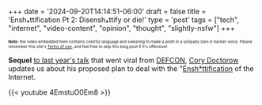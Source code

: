 +++
date = '2024-09-20T14:14:51-06:00'
draft = false
title = 'Ensh&#8270;ttification Pt 2: Disensh&#8270;ttify or die!'
type = 'post'
tags = ["tech", "internet", "video-content", "opinion", "thought", "slightly-nsfw"]
+++

<style type="text/css">
        .e-mail:before {
            content: attr(data-website) "\0040" attr(data-user);
            unicode-bidi: bidi-override;
            direction: rtl;
        }
</style>

<div style="font-size: 8px;">
<b>Note</b>: the video embedded here contains colorful language and swearing to make a point in a uniquely Gen-X hacker voice. Please remember this site's <a href="https://julianwest.me/Blog/site-disclosure/site-disclosure/">Terms of use</a>, and feel free to skip this blog post if it's offensive!
</div>

<b>Sequel</b> <a href="https://julianwest.me/Blog/enshittification-of-the-internet/">to last year's talk</a> that went viral from <a href="https://defcon.org">DEFCON</a>, <a href="https://pluralistic.net">Cory Doctorow</a> updates us about his proposed plan to deal with the "<a href="https://en.wikipedia.org/wiki/Enshittification">Ensh*ttification</a> of the Internet.

<div class="video">
{{< youtube 4EmstuO0Em8 >}}
</div>
